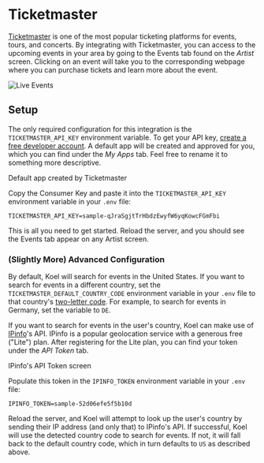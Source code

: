 # Ticketmaster

[Ticketmaster](https://www.ticketmaster.com/) is one of the most popular ticketing platforms for events, tours, and
concerts. By integrating with Ticketmaster, you can access to the upcoming events in your area by going to the Events
tab found on the _Artist_ screen. Clicking on an event will take you to the corresponding webpage where you can purchase
tickets and learn more about the event.

![Live Events](../assets/img/plus/live-events.avif)

## Setup

The only required configuration for this integration is the `TICKETMASTER_API_KEY` environment variable. To get your API
key, [create a free developer account](https://developer-acct.ticketmaster.com/user/login). A default app will be
created and approved for you, which you can find under the _My Apps_ tab. Feel free to rename it to something more
descriptive.

<CaptionedImage :src="ticketmasterApp" alt="Ticketmaster App screen">Default app created by Ticketmaster</CaptionedImage>

Copy the Consumer Key and paste it into the `TICKETMASTER_API_KEY` environment variable in your `.env` file:

```dotenv
TICKETMASTER_API_KEY=sample-qJraSgjtTrHbdzEwyfW6yqKowcFGmFbi
```

This is all you need to get started. Reload the server, and you should see the Events tab appear on any Artist screen.

### (Slightly More) Advanced Configuration

By default, Koel will search for events in the United States. If you want to search for events in a different
country, set the `TICKETMASTER_DEFAULT_COUNTRY_CODE` environment variable in your `.env` file to that country's
[two-letter code](https://en.wikipedia.org/wiki/ISO_3166-1_alpha-2). For example, to search for events in Germany,
set the variable to `DE`.

If you want to search for events in the user's country, Koel can make use of [IPinfo](https://ipinfo.io/)'s API.
IPinfo is a popular geolocation service with a generous free ("Lite") plan. After registering
for the Lite plan, you can find your token under the _API Token_ tab.

<CaptionedImage :src="ipinfoToken" alt="IPinfo API Token screen">IPinfo's API Token screen</CaptionedImage>

Populate this token in the `IPINFO_TOKEN` environment variable in your `.env` file:

```dotenv
IPINFO_TOKEN=sample-52d06efe5f5b10d
```

Reload the server, and Koel will attempt to look up the user's country by sending their IP address (and only that)
to IPinfo's API. If successful, Koel will use the detected country code to search for events. If not, it will fall
back to the default country code, which in turn defaults to `US` as described above.

<script lang="ts" setup>
import ticketmasterApp from '../assets/img/plus/ticketmaster-app.avif'
import ipinfoToken from '../assets/img/plus/ipinfo-token.avif'
</script>
